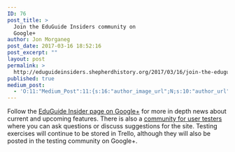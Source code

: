 ```yaml
---
ID: 76
post_title: >
  Join the EduGuide Insiders community on
  Google+
author: Jon Morganeg
post_date: 2017-03-16 18:52:16
post_excerpt: ""
layout: post
permalink: >
  http://eduguideinsiders.shepherdhistory.org/2017/03/16/join-the-eduguide-insiders-community-on-google/
published: true
medium_post:
  - 'O:11:"Medium_Post":11:{s:16:"author_image_url";N;s:10:"author_url";N;s:11:"byline_name";N;s:12:"byline_email";N;s:10:"cross_link";N;s:2:"id";N;s:21:"follower_notification";N;s:7:"license";N;s:14:"publication_id";N;s:6:"status";N;s:3:"url";N;}'
---
```

<p>Follow the <a href="https://plus.google.com/b/102906894756847084014/102906894756847084014">EduGuide Insider page on Google+</a> for more in depth news about current and upcoming features. There is also a <a href="https://plus.google.com/b/102906894756847084014/communities/107310603151482085733">community for user testers</a> where you can ask questions or discuss suggestions for the site. Testing exercises will continue to be stored in Trello, although they will also be posted in the testing community on Google+.</p>